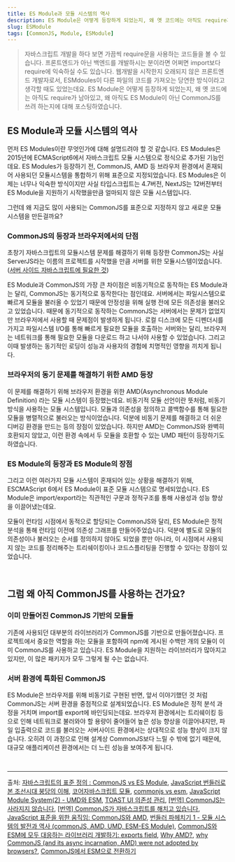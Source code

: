 ```yaml
---
title: ES Module과 모듈 시스템의 역사
description: ES Module은 어떻게 등장하게 되었는지, 왜 옛 코드에는 아직도 require가 남아있고, 왜 아직도 ES Module이 아닌 CommonJS를 쓰려 하는지에 대해 포스팅하였습니다.
slug: ESModule
tags: [CommonJS, Module, ESModule]
---
```


> 자바스크립트 개발을 하다 보면 가끔씩 require문을 사용하는 코드들을 볼 수 있습니다. 프론트엔드가 아닌 백엔드를 개발하시는 분이라면 어쩌면 import보다 require에 익숙하실 수도 있습니다. 웹개발을 시작한지 오래되지 않은 프론트엔드 개발자로서, ESMdoules이 다른 파일의 코드를 가져오는 당연한 방식이라고 생각할 때도 있었는데요. ES Module은 어떻게 등장하게 되었는지, 왜 옛 코드에는 아직도 require가 남아있고, 왜 아직도 ES Module이 아닌 CommonJS를 쓰려 하는지에 대해 포스팅하였습니다.

## ES Module과 모듈 시스템의 역사

먼저 ES Modules이란 무엇인가에 대해 설명드려야 할 것 같습니다. ES Modules은 2015년에 ECMAScript6에서 자바스크립트 모듈 시스템으로 정식으로 추가된 기능인데요. ES Modules가 등장하기 전, CommonJS, AMD 등 브라우저 환경에서 혼재되어 사용되던 모듈시스템을 통합하기 위해 표준으로 지정되었습니다. ES Modules은 이제는 너무나 익숙한 방식이지만 사실 타입스크립트는 4.7버전, NextJS는 12버전부터 ES Module을 지원하기 시작했을만큼 얼마되지 않은 모듈 시스템입니다.

그런데 왜 지금도 많이 사용되는 CommonJS를 표준으로 지정하지 않고 새로운 모듈 시스템을 만든걸까요?

### CommonJS의 등장과 브라우저에서의 단점

초창기 자바스크립트의 모듈시스템 문제를 해결하기 위해 등장한 CommonJS는 사실 ServerJS라는 이름의 프로젝트를 시작했을 만큼 서버를 위한 모듈시스템이었습니다. ([서버 사이드 자바스크립트에 필요한 것](https://www.blueskyonmars.com/2009/01/29/what-server-side-javascript-needs/))

ES Module과 CommonJS의 가장 큰 차이점은 비동기적으로 동작하는 ES Module과는 달리, CommonJS는 동기적으로 동작한다는 점인데요. 서버에서는 파일시스템으로 빠르게 모듈을 불러올 수 있었기 때문에 안정성을 위해 실행 전에 모든 의존성을 불러오고 있었습니다. 때문에 동기적으로 동작하는 CommonJS는 서버에서는 문제가 없었지만 브라우저에서 사용할 때 문제점이 발생하게 됩니다. 로컬 디스크에 모든 디펜더시를 가지고 파일시스템 I/O를 통해 빠르게 필요한 모듈을 호출하는 서버와는 달리, 브라우저는 네트워크를 통해 필요한 모듈을 다운로드 하고 나서야 사용할 수 있었습니다. 그리고 이때 발생하는 동기적인 로딩이 성능과 사용자의 경험에 치명적인 영향을 끼치게 됩니다.

### 브라우저의 동기 문제를 해결하기 위한 AMD 등장

이 문제를 해결하기 위해 브라우저 환경을 위한 AMD(Asynchronous Module Definition) 라는 모듈 시스템이 등장했는데요. 비동기적 모듈 선언이란 뜻처럼, 비동기 방식을 사용하는 모듈 시스템입니다. 모듈과 의존성을 정의하고 콜백함수를 통해 필요한 모듈을 병렬적으로 불러오는 방식이었습니다. 덕분에 비동기 문제를 해결하고 더 쉬운 디버깅 환경을 만드는 등의 장점이 있었습니다. 하지만 AMD는 CommonJS와 완벽히 호환되지 않았고, 이런 환경 속에서 두 모듈을 호환할 수 있는 UMD 패턴이 등장하기도 하였습니다.

### ES Module의 등장과 ES Module의 장점

그리고 이런 여러가지 모듈 시스템이 혼재되어 있는 상황을 해결하기 위해, ESCMAScript 6에서 ES Module이 표준 모듈 시스템으로 명세되었습니다.
ES Module은 import/export라는 직관적인 구문과 정적구조를 통해 사용성과 성능 향상을 이끌어냈는데요.

모듈이 런타임 시점에서 동적으로 할당되는 CommonJS와 달리, ES Module은 정적 분석을 통해 런타임 이전에 의존성 그래프를 만들어주었습니다.
덕분에 별도로 모듈의 의존성이나 불러오는 순서를 정의하지 않아도 되었을 뿐만 아니라, 이 시점에서 사용되지 않는 코드를 정리해주는 트리쉐이킹이나 코드스플리팅을 진행할 수 있다는 장점이 있었습니다.

<br />

## 그럼 왜 아직 CommonJS를 사용하는 건가요?

### 이미 만들어진 CommonJS 기반의 모듈들

기존에 사용되던 대부분의 라이브러리가 CommonJS를 기반으로 만들어졌습니다. 프로젝트에서 중요한 역할을 하는 모듈을 포함하여 npm에 게시된 수백만 개의 모듈이 이미 CommonJS를 사용하고 있습니다. ES Module을 지원하는 라이브러리가 많아지고 있지만, 이 많은 패키지가 모두 그렇게 될 수는 없습니다.

### 서버 환경에 특화된 CommonJS

ES Module은 브라우저를 위해 비동기로 구현된 반면, 앞서 이야기했던 것 처럼 CommonJS는 서버 환경을 중점적으로 설계되었습니다. ES Module은 정적 분석 과정을 거치며 import를 export에 바인딩되는데요. 브라우저 환경에서는 트리쉐이킹 등으로 인해 네트워크로 불러와야 할 용량이 줄어들어 높은 성능 향상을 이끌어내지만, 파일 입출력으로 코드를 불러오는 서버사이드 환경에서는 상대적으로 성능 향상이 크지 않습니다. 오히려 이 과정으로 인해 설계상 CommonJS보다 느릴 수 밖에 없기 때문에, 대규모 애플리케이션 환경에서는 더 느린 성능을 보여주게 됩니다.

<br />

---

출처:
[자바스크립트의 표준 정의 : CommonJS vs ES Module](https://medium.com/@hong009319/%EC%9E%90%EB%B0%94%EC%8A%A4%ED%81%AC%EB%A6%BD%ED%8A%B8%EC%9D%98-%ED%91%9C%EC%A4%80-%EC%A0%95%EC%9D%98-commonjs-vs-es-modules-306e5f0a74b1),
[JavaScript 번들러로 본 조선시대 붕당의 이해](https://yozm.wishket.com/magazine/detail/1261/),
[코어자바스크립트 모듈](https://ko.javascript.info/modules-intro),
[commonjs vs esm](https://betterstack.com/community/guides/scaling-nodejs/commonjs-vs-esm/),
[JavaScript Module System(2) - UMD와 ESM](https://www.reese-log.com/js-module-2),
[TOAST UI 의존성 관리](https://ui.toast.com/fe-guide/ko_DEPENDENCY-MANAGE#%EB%AA%A8%EB%93%88-%EC%8B%9C%EC%8A%A4%ED%85%9C),
[[번역] CommonJS는 사라지지 않습니다](https://velog.io/@surim014/commonJS-is-not-going-away?utm_source=substack&utm_medium=email),
[[번역] CommonJS가 자바스크립트를 해치고 있습니다](https://velog.io/@eunbinn/commonjs-is-hurting-javascript#commonjs%EC%9D%98-%EB%93%B1%EC%9E%A5),
[JavaScript 표준을 위한 움직임: CommonJS와 AMD](https://d2.naver.com/helloworld/12864),
[번들러 파헤치기 1 - 모듈 시스템의 발전과 역사 (commonJS, AMD, UMD, ESM-ES Module)](https://deemmun.tistory.com/86),
[CommonJS와 ESM에 모두 대응하는 라이브러리 개발하기: exports field](https://toss.tech/article/commonjs-esm-exports-field),
[Why AMD?](https://requirejs.org/docs/whyamd.html#commonjscompat),
[why CommonJS (and its async incarnation, AMD) were not adopted by browsers?](https://news.ycombinator.com/item?id=36538189),
[CommonJS에서 ESM으로 전환하기](https://tech.kakao.com/posts/605)
